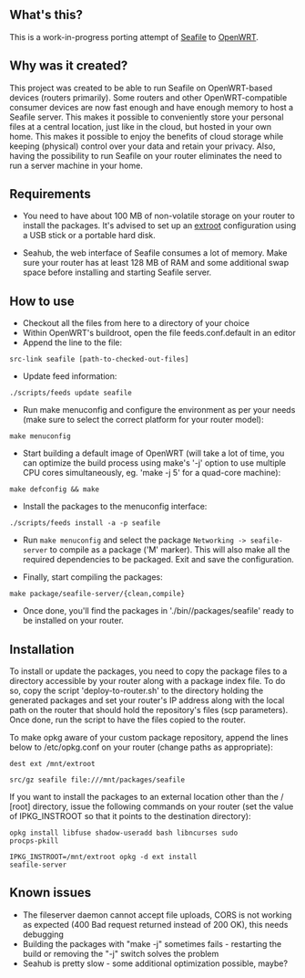 
What's this?
------------

This is a work-in-progress porting attempt of <a href="http://seafile.com/">Seafile</a> to <a href="http://openwrt.org/">OpenWRT</a>.

Why was it created?
-------------------

This project was created to be able to run Seafile on OpenWRT-based devices (routers primarily). Some routers and other OpenWRT-compatible consumer devices are now fast enough and have enough memory to host a Seafile server. This makes it possible to conveniently store your personal files at a central location, just like in the cloud, but hosted in your own home. This makes it possible to enjoy the benefits of cloud storage while keeping (physical) control over your data and retain your privacy. Also, having the possibility to run Seafile on your router eliminates the need to run a server machine in your home.

Requirements
------------

* You need to have about 100 MB of non-volatile storage on your router to install the packages. It's advised to set up an <a href="http://wiki.openwrt.org/doc/howto/extroot">extroot</a> configuration using a USB stick or a portable hard disk.

* Seahub, the web interface of Seafile consumes a lot of memory. Make sure your router has at least 128 MB of RAM and some additional swap space before installing and starting Seafile server.

How to use
----------

* Checkout all the files from here to a directory of your choice
* Within OpenWRT's buildroot, open the file feeds.conf.default in an editor
* Append the line to the file:

<code>src-link seafile [path-to-checked-out-files]</code>

* Update feed information:

<code>./scripts/feeds update seafile</code>

* Run make menuconfig and configure the environment as per your needs (make sure to select the correct platform for your router model):

<code>make menuconfig</code>

* Start building a default image of OpenWRT (will take a lot of time, you can optimize the build process using make's '-j' option to use multiple CPU cores simultaneously, eg. 'make -j 5' for a quad-core machine):

<code>make defconfig && make</code>

* Install the packages to the menuconfig interface:

<code>./scripts/feeds install -a -p seafile</code>

* Run <code>make menuconfig</code> and select the package <code>Networking -> seafile-server</code> to compile as a package ('M' marker). This will also make all the required dependencies to be packaged. Exit and save the configuration.

* Finally, start compiling the packages:

<code>make package/seafile-server/{clean,compile}</code>

* Once done, you'll find the packages in './bin/<platform>/packages/seafile' ready to be installed on your router.

Installation
------------

To install or update the packages, you need to copy the package files to a directory accessible by your router along with a package index file. To do so, copy the script 'deploy-to-router.sh' to the directory holding the generated packages and set your router's IP address along with the local path on the router that should hold the repository's files (scp parameters). Once done, run the script to have the files copied to the router.

To make opkg aware of your custom package repository, append the lines below to /etc/opkg.conf on your router (change paths as appropriate):

<code>dest ext /mnt/extroot</code>

<code>src/gz seafile file:///mnt/packages/seafile</code>

If you want to install the packages to an external location other than the / [root] directory, issue the following commands on your router (set the value of IPKG_INSTROOT so that it points to the destination directory):

<code>opkg install libfuse shadow-useradd bash libncurses sudo procps-pkill</code>

<code>IPKG_INSTROOT=/mnt/extroot opkg -d ext install seafile-server</code>

Known issues
------------

* The fileserver daemon cannot accept file uploads, CORS is not working as expected (400 Bad request returned instead of 200 OK), this needs debugging
* Building the packages with "make -j" sometimes fails - restarting the build or removing the "-j" switch solves the problem
* Seahub is pretty slow - some additional optimization possible, maybe?
